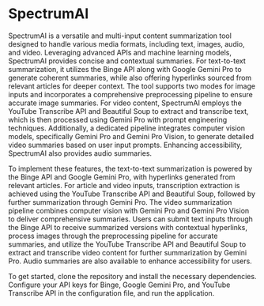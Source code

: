 # SpectrumAI
SpectrumAI is a versatile and multi-input content summarization tool designed to handle various media formats, including text, images, audio, and video. Leveraging advanced APIs and machine learning models, SpectrumAI provides concise and contextual summaries. For text-to-text summarization, it utilizes the Binge API along with Google Gemini Pro to generate coherent summaries, while also offering hyperlinks sourced from relevant articles for deeper context. The tool supports two modes for image inputs and incorporates a comprehensive preprocessing pipeline to ensure accurate image summaries. For video content, SpectrumAI employs the YouTube Transcribe API and Beautiful Soup to extract and transcribe text, which is then processed using Gemini Pro with prompt engineering techniques. Additionally, a dedicated pipeline integrates computer vision models, specifically Gemini Pro and Gemini Pro Vision, to generate detailed video summaries based on user input prompts. Enhancing accessibility, SpectrumAI also provides audio summaries.

To implement these features, the text-to-text summarization is powered by the Binge API and Google Gemini Pro, with hyperlinks generated from relevant articles. For article and video inputs, transcription extraction is achieved using the YouTube Transcribe API and Beautiful Soup, followed by further summarization through Gemini Pro. The video summarization pipeline combines computer vision with Gemini Pro and Gemini Pro Vision to deliver comprehensive summaries. Users can submit text inputs through the Binge API to receive summarized versions with contextual hyperlinks, process images through the preprocessing pipeline for accurate summaries, and utilize the YouTube Transcribe API and Beautiful Soup to extract and transcribe video content for further summarization by Gemini Pro. Audio summaries are also available to enhance accessibility for users.

To get started, clone the repository and install the necessary dependencies. Configure your API keys for Binge, Google Gemini Pro, and YouTube Transcribe API in the configuration file, and run the application.
